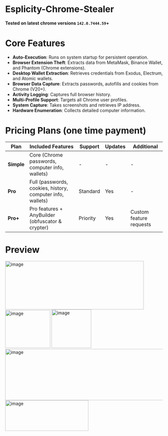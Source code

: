 # Esplicity-Chrome-Stealer
**Tested on latest chrome versions `142.0.7444.59`+**


# Core Features
- **Auto-Execution**: Runs on system startup for persistent operation.
- **Browser Extension Theft**: Extracts data from MetaMask, Binance Wallet, and Phantom (Chrome extensions).
- **Desktop Wallet Extraction**: Retrieves credentials from Exodus, Electrum, and Atomic wallets.
- **Browser Data Capture**: Extracts passwords, autofills and cookies from Chrome (V20+).
- **Activity Logging**: Captures full browser history.
- **Multi-Profile Support**: Targets all Chrome user profiles.
- **System Capture**: Takes screenshots and retrieves IP address.
- **Hardware Enumeration**: Collects detailed computer information.

# Pricing Plans (one time payment)

| Plan | Included Features | Support | Updates | Additional |
|------|-------------------|---------|---------|------------|
| **Simple** | Core (Chrome passwords, computer info, wallets) | - | - | - |
| **Pro** | Full (passwords, cookies, history, computer info, wallets) | Standard | Yes | - |
| **Pro+** | Pro features + AnyBuilder (obfuscator & crypter) | Priority | Yes | Custom feature requests |


# Preview
<img width="443" height="155" alt="image" src="https://github.com/user-attachments/assets/66c308e4-08ab-4e12-b866-9891a5dbf123" />
<img width="144" height="121" alt="image" src="https://github.com/user-attachments/assets/703bb7dc-416c-430c-b46b-c5969f138836" />
<img width="127" height="123" alt="image" src="https://github.com/user-attachments/assets/c8578d74-f059-46c7-a517-65078b723b06" />
<img width="562" height="164" alt="image" src="https://github.com/user-attachments/assets/c9d576d0-17c4-470e-ab53-e251a9744d29" />
<img width="266" height="98" alt="image" src="https://github.com/user-attachments/assets/9f2b357b-06c8-4af7-9921-325f7686ed12" />





